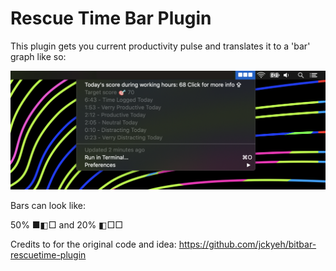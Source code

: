 # Rescue Time Bar Plugin
This plugin gets you current productivity pulse and translates it to a 'bar' graph like so:

![Example](example.png)

Bars can look like:

50% ■◧□ and 20% ◧□□ 

Credits to for the original code and idea: https://github.com/jckyeh/bitbar-rescuetime-plugin